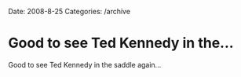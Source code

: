 Date: 2008-8-25
Categories: /archive

# Good to see Ted Kennedy in the...

Good to see Ted Kennedy in the saddle again...
